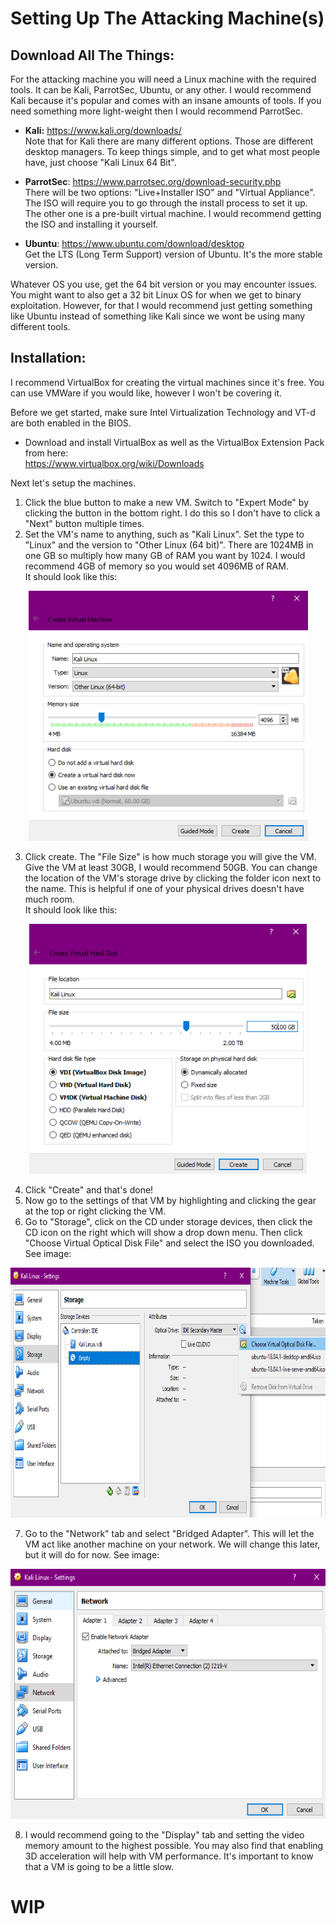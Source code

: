 # Setting Up The Attacking Machine(s)

## Download All The Things:
For the attacking machine you will need a Linux machine with the required tools. It can be Kali, ParrotSec, Ubuntu, or any other. I would recommend Kali because it's popular and comes with an insane amounts of tools. If you need something more light-weight then I would recommend ParrotSec.
* <b>Kali:</b> https://www.kali.org/downloads/
<br />Note that for Kali there are many different options. Those are different desktop managers. To keep things simple, and to get what most people have, just choose "Kali Linux 64 Bit".

* <b>ParrotSec</b>: https://www.parrotsec.org/download-security.php
<br />There will be two options: "Live+Installer ISO" and "Virtual Appliance". The ISO will require you to go through the install process to set it up. The other one is a pre-built virtual machine. I would recommend getting the ISO and installing it yourself.
* <b>Ubuntu</b>: https://www.ubuntu.com/download/desktop
<br />Get the LTS (Long Term Support) version of Ubuntu. It's the more stable version.

Whatever OS you use, get the 64 bit version or you may encounter issues. You might want to also get a 32 bit Linux OS for when we get to binary exploitation. However, for that I would recommend just getting something like Ubuntu instead of something like Kali since we wont be using many different tools.

## Installation:
I recommend VirtualBox for creating the virtual machines since it's free. You can use VMWare if you would like, however I won't be covering it.  
  
Before we get started, make sure Intel Virtualization Technology and VT-d are both enabled in the BIOS.

* Download and install VirtualBox as well as the VirtualBox Extension Pack from here:
<br /> https://www.virtualbox.org/wiki/Downloads

Next let's setup the machines.

1. Click the blue button to make a new VM. Switch to "Expert Mode" by clicking the button in the bottom right. I do this so I don't have to click a "Next" button multiple times.
2. Set the VM's name to anything, such as "Kali Linux". Set the type to "Linux" and the version to "Other Linux (64 bit)". There are 1024MB in one GB so multiply how many GB of RAM you want by 1024. I would recommend 4GB of memory so you would set 4096MB of RAM.
<br />It should look like this:

<p align="center">
  <img height="400" src="img/Setup01.png">
</p>

3. Click create. The "File Size" is how much storage you will give the VM. Give the VM at least 30GB, I would recommend 50GB. You can change the location of the VM's storage drive by clicking the folder icon next to the name. This is helpful if one of your physical drives doesn't have much room.
<br />It should look like this:

<p align="center">
  <img height="400" src="img/Setup02.png">
</p>

4. Click "Create" and that's done!
5. Now go to the settings of that VM by highlighting and clicking the gear at the top or right clicking the VM.
6. Go to "Storage", click on the CD under storage devices, then click the CD icon on the right which will show a drop down menu. Then click "Choose Virtual Optical Disk File" and select the ISO you downloaded. See image:

<p align="center">
  <img height="400" src="img/Setup03.png">
</p>

7. Go to the "Network" tab and select "Bridged Adapter". This will let the VM act like another machine on your network. We will change this later, but it will do for now. See image:

<p align="center">
  <img height="400" src="img/Setup04.png">
</p>

8. I would recommend going to the "Display" tab and setting the video memory amount to the highest possible. You may also find that enabling 3D acceleration will help with VM performance. It's important to know that a VM is going to be a little slow.

# WIP
